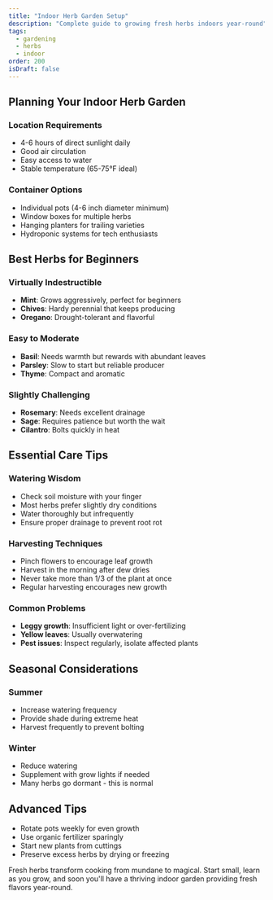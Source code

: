 ```yaml
---
title: "Indoor Herb Garden Setup"
description: "Complete guide to growing fresh herbs indoors year-round"
tags:
  - gardening
  - herbs
  - indoor
order: 200
isDraft: false
---
```


## Planning Your Indoor Herb Garden

### Location Requirements
- 4-6 hours of direct sunlight daily
- Good air circulation
- Easy access to water
- Stable temperature (65-75°F ideal)

### Container Options
- Individual pots (4-6 inch diameter minimum)
- Window boxes for multiple herbs
- Hanging planters for trailing varieties
- Hydroponic systems for tech enthusiasts

## Best Herbs for Beginners

### Virtually Indestructible
- **Mint**: Grows aggressively, perfect for beginners
- **Chives**: Hardy perennial that keeps producing
- **Oregano**: Drought-tolerant and flavorful

### Easy to Moderate
- **Basil**: Needs warmth but rewards with abundant leaves
- **Parsley**: Slow to start but reliable producer
- **Thyme**: Compact and aromatic

### Slightly Challenging
- **Rosemary**: Needs excellent drainage
- **Sage**: Requires patience but worth the wait
- **Cilantro**: Bolts quickly in heat

## Essential Care Tips

### Watering Wisdom
- Check soil moisture with your finger
- Most herbs prefer slightly dry conditions
- Water thoroughly but infrequently
- Ensure proper drainage to prevent root rot

### Harvesting Techniques
- Pinch flowers to encourage leaf growth
- Harvest in the morning after dew dries
- Never take more than 1/3 of the plant at once
- Regular harvesting encourages new growth

### Common Problems
- **Leggy growth**: Insufficient light or over-fertilizing
- **Yellow leaves**: Usually overwatering
- **Pest issues**: Inspect regularly, isolate affected plants

## Seasonal Considerations

### Summer
- Increase watering frequency
- Provide shade during extreme heat
- Harvest frequently to prevent bolting

### Winter
- Reduce watering
- Supplement with grow lights if needed
- Many herbs go dormant - this is normal

## Advanced Tips

- Rotate pots weekly for even growth
- Use organic fertilizer sparingly
- Start new plants from cuttings
- Preserve excess herbs by drying or freezing

Fresh herbs transform cooking from mundane to magical. Start small, learn as you grow, and soon you'll have a thriving indoor garden providing fresh flavors year-round.